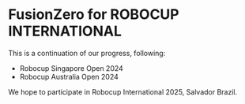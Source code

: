 # FusionZero for ROBOCUP INTERNATIONAL
This is a continuation of our progress, following:
- Robocup Singapore Open 2024
- Robocup Australia Open 2024

We hope to participate in Robocup International 2025, Salvador Brazil.